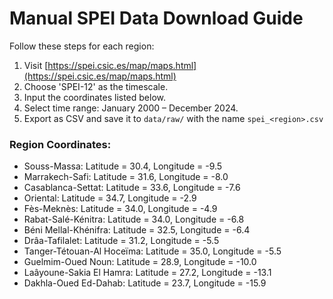 # Manual SPEI Data Download Guide

Follow these steps for each region:

1. Visit [https://spei.csic.es/map/maps.html](https://spei.csic.es/map/maps.html)
2. Choose 'SPEI-12' as the timescale.
3. Input the coordinates listed below.
4. Select time range: January 2000 – December 2024.
5. Export as CSV and save it to `data/raw/` with the name `spei_<region>.csv`

### Region Coordinates:

- Souss-Massa: Latitude = 30.4, Longitude = -9.5
- Marrakech-Safi: Latitude = 31.6, Longitude = -8.0
- Casablanca-Settat: Latitude = 33.6, Longitude = -7.6
- Oriental: Latitude = 34.7, Longitude = -2.9
- Fès-Meknès: Latitude = 34.0, Longitude = -4.9
- Rabat-Salé-Kénitra: Latitude = 34.0, Longitude = -6.8
- Béni Mellal-Khénifra: Latitude = 32.5, Longitude = -6.4
- Drâa-Tafilalet: Latitude = 31.2, Longitude = -5.5
- Tanger-Tétouan-Al Hoceïma: Latitude = 35.0, Longitude = -5.5
- Guelmim-Oued Noun: Latitude = 28.9, Longitude = -10.0
- Laâyoune-Sakia El Hamra: Latitude = 27.2, Longitude = -13.1
- Dakhla-Oued Ed-Dahab: Latitude = 23.7, Longitude = -15.9